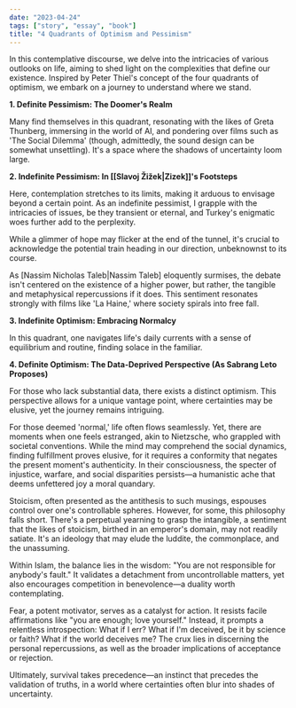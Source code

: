 ```yaml
---
date: "2023-04-24"
tags: ["story", "essay", "book"]
title: "4 Quadrants of Optimism and Pessimism"
---
```


In this contemplative discourse, we delve into the intricacies of various outlooks on life, aiming to shed light on the complexities that define our existence. Inspired by Peter Thiel's concept of the four quadrants of optimism, we embark on a journey to understand where we stand.

**1. Definite Pessimism: The Doomer's Realm**

Many find themselves in this quadrant, resonating with the likes of Greta Thunberg, immersing in the world of AI, and pondering over films such as 'The Social Dilemma' (though, admittedly, the sound design can be somewhat unsettling). It's a space where the shadows of uncertainty loom large.

**2. Indefinite Pessimism: In [[Slavoj Žižek|Zizek]]'s Footsteps**

Here, contemplation stretches to its limits, making it arduous to envisage beyond a certain point. As an indefinite pessimist, I grapple with the intricacies of issues, be they transient or eternal, and Turkey's enigmatic woes further add to the perplexity.

While a glimmer of hope may flicker at the end of the tunnel, it's crucial to acknowledge the potential train heading in our direction, unbeknownst to its course.

As [Nassim Nicholas Taleb|Nassim Taleb] eloquently surmises, the debate isn't centered on the existence of a higher power, but rather, the tangible and metaphysical repercussions if it does. This sentiment resonates strongly with films like 'La Haine,' where society spirals into free fall.

**3. Indefinite Optimism: Embracing Normalcy**

In this quadrant, one navigates life's daily currents with a sense of equilibrium and routine, finding solace in the familiar.

**4. Definite Optimism: The Data-Deprived Perspective (As Sabrang Leto Proposes)**

For those who lack substantial data, there exists a distinct optimism. This perspective allows for a unique vantage point, where certainties may be elusive, yet the journey remains intriguing.

For those deemed 'normal,' life often flows seamlessly. Yet, there are moments when one feels estranged, akin to Nietzsche, who grappled with societal conventions. While the mind may comprehend the social dynamics, finding fulfillment proves elusive, for it requires a conformity that negates the present moment's authenticity. In their consciousness, the specter of injustice, warfare, and social disparities persists—a humanistic ache that deems unfettered joy a moral quandary.

Stoicism, often presented as the antithesis to such musings, espouses control over one's controllable spheres. However, for some, this philosophy falls short. There's a perpetual yearning to grasp the intangible, a sentiment that the likes of stoicism, birthed in an emperor's domain, may not readily satiate. It's an ideology that may elude the luddite, the commonplace, and the unassuming.

Within Islam, the balance lies in the wisdom: "You are not responsible for anybody's fault." It validates a detachment from uncontrollable matters, yet also encourages competition in benevolence—a duality worth contemplating.

Fear, a potent motivator, serves as a catalyst for action. It resists facile affirmations like "you are enough; love yourself." Instead, it prompts a relentless introspection: What if I err? What if I'm deceived, be it by science or faith? What if the world deceives me? The crux lies in discerning the personal repercussions, as well as the broader implications of acceptance or rejection.

Ultimately, survival takes precedence—an instinct that precedes the validation of truths, in a world where certainties often blur into shades of uncertainty.

